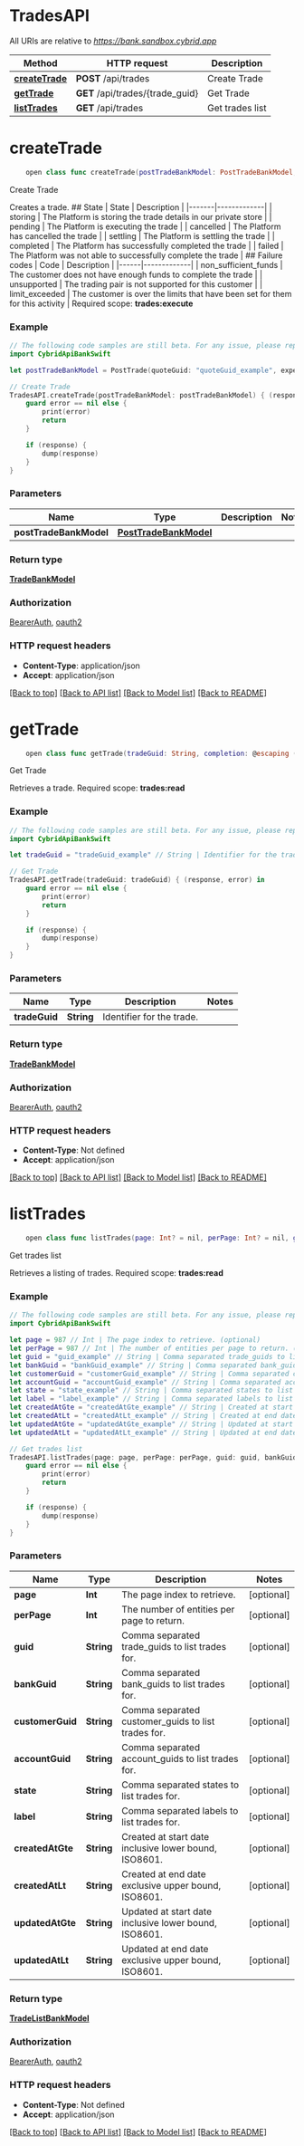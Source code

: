 # TradesAPI

All URIs are relative to *https://bank.sandbox.cybrid.app*

Method | HTTP request | Description
------------- | ------------- | -------------
[**createTrade**](TradesAPI.md#createtrade) | **POST** /api/trades | Create Trade
[**getTrade**](TradesAPI.md#gettrade) | **GET** /api/trades/{trade_guid} | Get Trade
[**listTrades**](TradesAPI.md#listtrades) | **GET** /api/trades | Get trades list


# **createTrade**
```swift
    open class func createTrade(postTradeBankModel: PostTradeBankModel, completion: @escaping (_ data: TradeBankModel?, _ error: Error?) -> Void)
```

Create Trade

Creates a trade.  ## State  | State | Description | |-------|-------------| | storing | The Platform is storing the trade details in our private store | | pending | The Platform is executing the trade | | cancelled | The Platform has cancelled the trade | | settling | The Platform is settling the trade | | completed | The Platform has successfully completed the trade | | failed | The Platform was not able to successfully complete the trade |  ## Failure codes  | Code | Description | |------|-------------| | non_sufficient_funds | The customer does not have enough funds to complete the trade | | unsupported | The trading pair is not supported for this customer | | limit_exceeded | The customer is over the limits that have been set for them for this activity |    Required scope: **trades:execute**

### Example
```swift
// The following code samples are still beta. For any issue, please report via http://github.com/OpenAPITools/openapi-generator/issues/new
import CybridApiBankSwift

let postTradeBankModel = PostTrade(quoteGuid: "quoteGuid_example", expectedError: "expectedError_example", labels: ["labels_example"]) // PostTradeBankModel | 

// Create Trade
TradesAPI.createTrade(postTradeBankModel: postTradeBankModel) { (response, error) in
    guard error == nil else {
        print(error)
        return
    }

    if (response) {
        dump(response)
    }
}
```

### Parameters

Name | Type | Description  | Notes
------------- | ------------- | ------------- | -------------
 **postTradeBankModel** | [**PostTradeBankModel**](PostTradeBankModel.md) |  | 

### Return type

[**TradeBankModel**](TradeBankModel.md)

### Authorization

[BearerAuth](../README.md#BearerAuth), [oauth2](../README.md#oauth2)

### HTTP request headers

 - **Content-Type**: application/json
 - **Accept**: application/json

[[Back to top]](#) [[Back to API list]](../README.md#documentation-for-api-endpoints) [[Back to Model list]](../README.md#documentation-for-models) [[Back to README]](../README.md)

# **getTrade**
```swift
    open class func getTrade(tradeGuid: String, completion: @escaping (_ data: TradeBankModel?, _ error: Error?) -> Void)
```

Get Trade

Retrieves a trade.  Required scope: **trades:read**

### Example
```swift
// The following code samples are still beta. For any issue, please report via http://github.com/OpenAPITools/openapi-generator/issues/new
import CybridApiBankSwift

let tradeGuid = "tradeGuid_example" // String | Identifier for the trade.

// Get Trade
TradesAPI.getTrade(tradeGuid: tradeGuid) { (response, error) in
    guard error == nil else {
        print(error)
        return
    }

    if (response) {
        dump(response)
    }
}
```

### Parameters

Name | Type | Description  | Notes
------------- | ------------- | ------------- | -------------
 **tradeGuid** | **String** | Identifier for the trade. | 

### Return type

[**TradeBankModel**](TradeBankModel.md)

### Authorization

[BearerAuth](../README.md#BearerAuth), [oauth2](../README.md#oauth2)

### HTTP request headers

 - **Content-Type**: Not defined
 - **Accept**: application/json

[[Back to top]](#) [[Back to API list]](../README.md#documentation-for-api-endpoints) [[Back to Model list]](../README.md#documentation-for-models) [[Back to README]](../README.md)

# **listTrades**
```swift
    open class func listTrades(page: Int? = nil, perPage: Int? = nil, guid: String? = nil, bankGuid: String? = nil, customerGuid: String? = nil, accountGuid: String? = nil, state: String? = nil, label: String? = nil, createdAtGte: String? = nil, createdAtLt: String? = nil, updatedAtGte: String? = nil, updatedAtLt: String? = nil, completion: @escaping (_ data: TradeListBankModel?, _ error: Error?) -> Void)
```

Get trades list

Retrieves a listing of trades.  Required scope: **trades:read**

### Example
```swift
// The following code samples are still beta. For any issue, please report via http://github.com/OpenAPITools/openapi-generator/issues/new
import CybridApiBankSwift

let page = 987 // Int | The page index to retrieve. (optional)
let perPage = 987 // Int | The number of entities per page to return. (optional)
let guid = "guid_example" // String | Comma separated trade_guids to list trades for. (optional)
let bankGuid = "bankGuid_example" // String | Comma separated bank_guids to list trades for. (optional)
let customerGuid = "customerGuid_example" // String | Comma separated customer_guids to list trades for. (optional)
let accountGuid = "accountGuid_example" // String | Comma separated account_guids to list trades for. (optional)
let state = "state_example" // String | Comma separated states to list trades for. (optional)
let label = "label_example" // String | Comma separated labels to list trades for. (optional)
let createdAtGte = "createdAtGte_example" // String | Created at start date inclusive lower bound, ISO8601. (optional)
let createdAtLt = "createdAtLt_example" // String | Created at end date exclusive upper bound, ISO8601. (optional)
let updatedAtGte = "updatedAtGte_example" // String | Updated at start date inclusive lower bound, ISO8601. (optional)
let updatedAtLt = "updatedAtLt_example" // String | Updated at end date exclusive upper bound, ISO8601. (optional)

// Get trades list
TradesAPI.listTrades(page: page, perPage: perPage, guid: guid, bankGuid: bankGuid, customerGuid: customerGuid, accountGuid: accountGuid, state: state, label: label, createdAtGte: createdAtGte, createdAtLt: createdAtLt, updatedAtGte: updatedAtGte, updatedAtLt: updatedAtLt) { (response, error) in
    guard error == nil else {
        print(error)
        return
    }

    if (response) {
        dump(response)
    }
}
```

### Parameters

Name | Type | Description  | Notes
------------- | ------------- | ------------- | -------------
 **page** | **Int** | The page index to retrieve. | [optional] 
 **perPage** | **Int** | The number of entities per page to return. | [optional] 
 **guid** | **String** | Comma separated trade_guids to list trades for. | [optional] 
 **bankGuid** | **String** | Comma separated bank_guids to list trades for. | [optional] 
 **customerGuid** | **String** | Comma separated customer_guids to list trades for. | [optional] 
 **accountGuid** | **String** | Comma separated account_guids to list trades for. | [optional] 
 **state** | **String** | Comma separated states to list trades for. | [optional] 
 **label** | **String** | Comma separated labels to list trades for. | [optional] 
 **createdAtGte** | **String** | Created at start date inclusive lower bound, ISO8601. | [optional] 
 **createdAtLt** | **String** | Created at end date exclusive upper bound, ISO8601. | [optional] 
 **updatedAtGte** | **String** | Updated at start date inclusive lower bound, ISO8601. | [optional] 
 **updatedAtLt** | **String** | Updated at end date exclusive upper bound, ISO8601. | [optional] 

### Return type

[**TradeListBankModel**](TradeListBankModel.md)

### Authorization

[BearerAuth](../README.md#BearerAuth), [oauth2](../README.md#oauth2)

### HTTP request headers

 - **Content-Type**: Not defined
 - **Accept**: application/json

[[Back to top]](#) [[Back to API list]](../README.md#documentation-for-api-endpoints) [[Back to Model list]](../README.md#documentation-for-models) [[Back to README]](../README.md)

